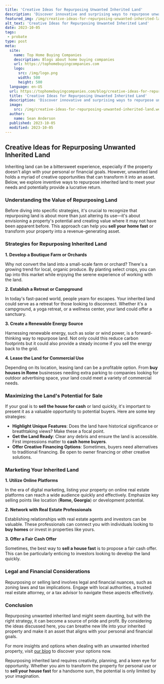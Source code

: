 ```yaml
---
title: 'Creative Ideas for Repurposing Unwanted Inherited Land'
description: 'Discover innovative and surprising ways to repurpose unwanted inherited land with these creative ideas. Get curious about transforming your property today!'
featured_img: /img/creative-ideas-for-repurposing-unwanted-inherited-land.webp
alt_text: 'Creative Ideas for Repurposing Unwanted Inherited Land'
date: 2023-10-05
tags:
 - probate
type: post
meta:
  site:
    name: Top Home Buying Companies
    description: Blogs about home buying companies
    url: https://tophomebuyingcompanies.com
    logo:
      src: /img/logo.png
      width: 500
      height: 500
  language: en-US
  url: https://tophomebuyingcompanies.com/blog/creative-ideas-for-repurposing-unwanted-inherited-land
  title: 'Creative Ideas for Repurposing Unwanted Inherited Land'
  description: 'Discover innovative and surprising ways to repurpose unwanted inherited land with these creative ideas. Get curious about transforming your property today!'
  image:
    src: /img/creative-ideas-for-repurposing-unwanted-inherited-land.webp
  author:
    name: Sean Anderson
  published: 2023-10-05
  modified: 2023-10-05
---
```



## Creative Ideas for Repurposing Unwanted Inherited Land

Inheriting land can be a bittersweet experience, especially if the property doesn't align with your personal or financial goals. However, unwanted land holds a myriad of creative opportunities that can transform it into an asset. Below, we explore inventive ways to repurpose inherited land to meet your needs and potentially provide a lucrative return.

### Understanding the Value of Repurposing Land

Before diving into specific strategies, it's crucial to recognize that repurposing land is about more than just altering its use—it's about envisioning a property's potential and creating value where it may not have been apparent before. This approach can help you **sell your home fast** or transform your property into a revenue-generating asset.

### Strategies for Repurposing Inherited Land

**1. Develop a Boutique Farm or Orchards**

Why not convert the land into a small-scale farm or orchard? There's a growing trend for local, organic produce. By planting select crops, you can tap into this market while enjoying the serene experience of working with the land.

**2. Establish a Retreat or Campground**

In today's fast-paced world, people yearn for escapes. Your inherited land could serve as a retreat for those looking to disconnect. Whether it's a campground, a yoga retreat, or a wellness center, your land could offer a sanctuary.

**3. Create a Renewable Energy Source**

Harnessing renewable energy, such as solar or wind power, is a forward-thinking way to repurpose land. Not only could this reduce carbon footprints but it could also provide a steady income if you sell the energy back to the grid.

**4. Lease the Land for Commercial Use**

Depending on its location, leasing land can be a profitable option. From **buy houses in Rome** businesses needing extra parking to companies looking for outdoor advertising space, your land could meet a variety of commercial needs.

### Maximizing the Land's Potential for Sale

If your goal is to **sell the house for cash** or land quickly, it's important to present it as a valuable opportunity to potential buyers. Here are some key strategies:
  - **Highlight Unique Features**: Does the land have historical significance or breathtaking views? Make these a focal point.
  - **Get the Land Ready**: Clear any debris and ensure the land is accessible. First impressions matter to **cash home buyers**.
  - **Offer Creative Financing Options**: Sometimes, buyers need alternatives to traditional financing. Be open to owner financing or other creative solutions.

### Marketing Your Inherited Land

**1. Utilize Online Platforms**

In the era of digital marketing, listing your property on online real estate platforms can reach a wide audience quickly and effectively. Emphasize key selling points like location (**Rome, Georgia**) or development potential.

**2. Network with Real Estate Professionals**

Establishing relationships with real estate agents and investors can be valuable. These professionals can connect you with individuals looking to **buy homes** or invest in properties like yours.

**3. Offer a Fair Cash Offer**

Sometimes, the best way to **sell a house fast** is to propose a fair cash offer. This can be particularly enticing to investors looking to develop the land quickly.

### Legal and Financial Considerations

Repurposing or selling land involves legal and financial nuances, such as zoning laws and tax implications. Engage with local authorities, a trusted real estate attorney, or a tax advisor to navigate these aspects effectively.

### Conclusion

Repurposing unwanted inherited land might seem daunting, but with the right strategy, it can become a source of pride and profit. By considering the ideas discussed here, you can breathe new life into your inherited property and make it an asset that aligns with your personal and financial goals.

For more insights and options when dealing with an unwanted inherited property, visit [our blog](https://tophomebuyingcompanies.com/blog/unwanted-inherited-house-discover-your-options-now/) to discover your options now.

Repurposing inherited land requires creativity, planning, and a keen eye for opportunity. Whether you aim to transform the property for personal use or to **sell your house fast** for a handsome sum, the potential is only limited by your imagination.